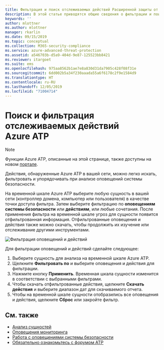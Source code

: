 ```yaml
---
title: Фильтрация и поиск отслеживаемых действий Расширенной защиты от угроз Azure | Документация Майкрософт
description: В этой статье приводятся общие сведения о фильтрации и поиске отслеживаемых действий с помощью Azure ATP.
keywords: ''
author: mlottner
ms.author: mlottner
manager: rkarlin
ms.date: 09/15/2019
ms.topic: conceptual
ms.collection: M365-security-compliance
ms.service: azure-advanced-threat-protection
ms.assetid: a546703b-d5a9-404d-9e87-125523bb8421
ms.reviewer: itargoet
ms.suite: ems
ms.openlocfilehash: 975aa8562b1ae7e8a830d31da7905c428f08f31e
ms.sourcegitcommit: 6dd002b5a34f230aaada55a6f6178c2f9e1584d9
ms.translationtype: HT
ms.contentlocale: ru-RU
ms.lasthandoff: 12/05/2019
ms.locfileid: "71004714"
---
```

# <a name="azure-atp-monitored-activities-search-and-filter"></a>Поиск и фильтрация отслеживаемых действий Azure ATP 

> [!NOTE]
> Функции Azure ATP, описанные на этой странице, также доступны на новом [портале](https://portal.cloudappsecurity.com).

Действия, обнаруженные Azure ATP в вашей сети, можно легко искать, фильтровать и упорядочивать при анализе оповещений системы безопасности.  

На временной шкале Azure ATP выберите любую сущность в вашей сети (контроллер домена, компьютер или пользователя) в качестве точки доступа фильтра. Затем выберите фильтрацию по **оповещениям системы безопасности** или **действиям**, или любые сочетания. После применения фильтра на временной шкале угроз для сущности появится отфильтрованная информация. Отфильтрованные оповещения и действия также можно скачать, чтобы продолжить их изучение или отслеживание другими инструментами. 

![Фильтрация оповещений и действий](./media/activities-filter.png)

Для фильтрации оповещений и действий сделайте следующее:
 1. Выберите сущность для анализа на временной шкале Azure ATP. 
 2. Щелкните **Фильтровать по** и выберите оповещения и действия для фильтрации. 
 3. Нажмите кнопку **Применить**. Временная шкала сущности изменится в соответствии с выбранными фильтрами. 
 4. Чтобы скачать отфильтрованные действия, щелкните **Скачать действия** и выберите диапазон дат для скачиваемого отчета. 
 5. Чтобы на временной шкале сущности отобразились все оповещения и действия, щелкните **Сброс** или закройте фильтр. 


## <a name="see-also"></a>См. также
- [Анализ сущностей](investigate-entity.md)
- [Оповещения мониторинга](monitoring-alerts.md)
- [Работа с оповещениями системы безопасности](working-with-suspicious-activities.md)
- [Обязательно ознакомьтесь с форумом ATP](https://aka.ms/azureatpcommunity)

